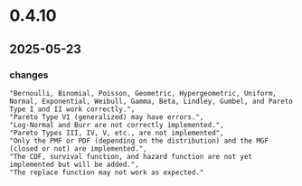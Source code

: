 # 0.4.10
## 2025-05-23
### changes
    "Bernoulli, Binomial, Poisson, Geometric, Hypergeometric, Uniform, Normal, Exponential, Weibull, Gamma, Beta, Lindley, Gumbel, and Pareto Type I and II work correctly.",
    "Pareto Type VI (generalized) may have errors.",
    "Log-Normal and Burr are not correctly implemented.",
    "Pareto Types III, IV, V, etc., are not implemented",
    "Only the PMF or PDF (depending on the distribution) and the MGF (closed or not) are implemented.",
    "The CDF, survival function, and hazard function are not yet implemented but will be added.",
    "The replace function may not work as expected."

